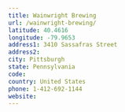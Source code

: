 ```yaml
---
title: Wainwright Brewing
url: /wainwright-brewing/
latitude: 40.4616
longitude: -79.9653
address1: 3410 Sassafras Street
address2: 
city: Pittsburgh
state: Pennsylvania
code: 
country: United States
phone: 1-412-692-1144
website: 
---
```


